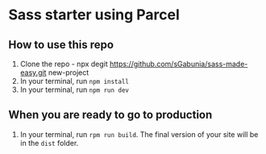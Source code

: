 # Sass starter using Parcel

## How to use this repo
1. Clone the repo - npx degit https://github.com/sGabunia/sass-made-easy.git new-project
2. In your terminal, run `npm install`
3. In your terminal, run `npm run dev`



## When you are ready to go to production
1. In your terminal, run `rpm run build`. The final version of your site will be in the `dist` folder.


